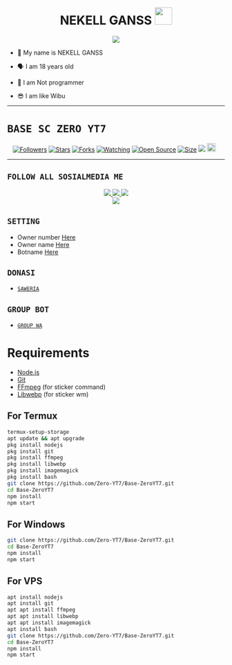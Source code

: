 <h1 align="center">NEKELL GANSS <img src="https://user-images.githubusercontent.com/1303154/88677602-1635ba80-d120-11ea-84d8-d263ba5fc3c0.gif" width="40px" alt=""><br></h1>
<p align="center">
<img src="https://i.ibb.co/YDYS80p/zero.jpg" />
</p>

<p align="center">

- 👼 My name is NEKELL GANSS

- 🗣️ I am 18 years old 

- 🔭 I am Not programmer
 
- 😎 I am like Wibu
</p>

------

# ```BASE SC ZERO YT7```
<p align="center">
<a href="https://github.com/Zero-YT7/followers"><img title="Followers" src="https://img.shields.io/github/followers/Zero-YT7?color=red&style=flat-square"></a>
<a href="https://github.com/Zero-YT7/Base-ZeroYT7/stargazers/"><img title="Stars" src="https://img.shields.io/github/stars/Zero-YT7/Base-ZeroYT7?color=blue&style=flat-square"></a>
<a href="https://github.com/Zero-YT7/Base-ZeroYT7/network/members"><img title="Forks" src="https://img.shields.io/github/forks/Zero-YT7/Base-ZeroYT7?color=red&style=flat-square"></a>
<a href="https://github.com/Zero-YT7/Base-ZeroYT7/watchers"><img title="Watching" src="https://img.shields.io/github/watchers/Zero-YT7/Base-ZeroYT7?label=Watchers&color=blue&style=flat-square"></a>
<a href="https://github.com/Zero-YT7/Base-ZeroYT7"><img title="Open Source" src="https://badges.frapsoft.com/os/v2/open-source.svg?v=103"></a>
<a href="https://github.com/ZeroYT7/Base-ZeroYT7/"><img title="Size" src="https://img.shields.io/github/repo-size/Zero-YT7/Base-ZeroYT7?style=flat-square&color=green"></a>
<a href="https://hits.seeyoufarm.com"><img src="https://hits.seeyoufarm.com/api/count/incr/badge.svg?url=https%3A%2F%2Fgithub.com%2FZero-YT7%2FBase-ZeroYT7&count_bg=%2379C83D&title_bg=%23555555&icon=probot.svg&icon_color=%2300FF6D&title=hits&edge_flat=false"/></a>
<a href="https://github.com/Zero-YT7/Base-ZeroYT7/graphs/commit-activity"><img height="20" src="https://img.shields.io/badge/Maintained%3F-yes-green.svg"></a>&nbsp;&nbsp;
</p>
<p align='center'>
    </p>

-------

## ```FOLLOW ALL SOSIALMEDIA ME```
<p align="center">
<a href="https://instagram.com/ZeroYT7"><img src="https://img.shields.io/badge/Instagram-E4405F?style=for-the-badge&logo=instagram&logoColor=white"/> 
<a href="https://wa.me/6285157740529"><img src="https://img.shields.io/badge/WhatsApp-25D366?style=for-the-badge&logo=whatsapp&logoColor=white" />
<a href="https://youtube.com/ZeroYT7"><img src="https://img.shields.io/badge/YouTube Zero YT7-ff0000?style=for-the-badge&logo=youtube&logoColor=ff000000&link=https://youtube.com/ZeroYT7" /><br>
<a href="https://tiktok.com/@_zeroyt7"><img src="https://img.shields.io/badge/Tiktok Zero YT7-black?style=for-the-badge&logo=tiktok&logoColor=ff000000&link=https://tiktok.com/@zeroyt7" /></a>
</p>

## ```SETTING```

- Owner number [Here](https://github.com/Zero-YT7/Base-ZeroYT7/blob/master/setting.json#L4)
- Owner name [Here](https://github.com/Zero-YT7/Base-ZeroYT7/blob/master/setting.json#L13)
- Botname [Here](https://github.com/Zero-YT7/Base-ZeroYT7/blob/master/setting.json#L14)

## ```DONASI```

- [`SAWERIA`](https://saweria.co/ZeroYT7)

## ```GROUP BOT```

- [`GROUP WA`](https://chat.whatsapp.com/BM0HVJKYR2BI8JJUlQO2ue)

# Requirements
* [Node.js](https://nodejs.org/en/)
* [Git](https://git-scm.com/downloads)
* [FFmpeg](https://www.gyan.dev/ffmpeg/builds/) (for sticker command)
* [Libwebp](https://developers.google.com/speed/webp/download) (for sticker wm)

## For Termux
```bash
termux-setup-storage
apt update && apt upgrade
pkg install nodejs
pkg install git 
pkg install ffmpeg
pkg install libwebp 
pkg install imagemagick
pkg install bash
git clone https://github.com/Zero-YT7/Base-ZeroYT7.git
cd Base-ZeroYT7
npm install
npm start
```
## For Windows
```bash
git clone https://github.com/Zero-YT7/Base-ZeroYT7.git
cd Base-ZeroYT7
npm install
npm start
```
## For VPS
```bash
apt install nodejs 
apt install git 
apt apt install ffmpeg 
apt apt install libwebp 
apt apt install imagemagick
apt install bash
git clone https://github.com/Zero-YT7/Base-ZeroYT7.git
cd Base-ZeroYT7
npm install
npm start
```

